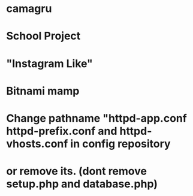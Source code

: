 # camagru
# School Project
# "Instagram Like"
# Bitnami mamp
# Change pathname "httpd-app.conf httpd-prefix.conf and httpd-vhosts.conf in config repository
# or remove its. (dont remove setup.php and database.php)
